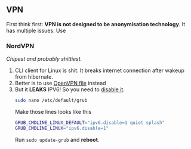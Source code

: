 ## VPN

First think first: **VPN is not designed to be anonymisation technology**. It has multiple issues. Use 

### NordVPN
*Chipest and probably shittiest.*

1. CLI client for Linux is shit. It breaks internet connection after wakeup from hibernate.
2. Better is to use [OpenVPN file](https://nordvpn.com/ovpn/) instead
3. But it **LEAKS** IPV6! So you need to [disable it](https://www.techrepublic.com/article/how-to-disable-ipv6-through-grub-in-linux/).
   ```bash
   sudo nano /etc/default/grub
   ```
   Make those lines looks like this
   ```bash
   GRUB_CMDLINE_LINUX_DEFAULT="ipv6.disable=1 quiet splash"
   GRUB_CMDLINE_LINUX="ipv6.disable=1"
   ```
   Run `sudo update-grub` and **reboot**.
